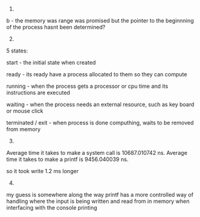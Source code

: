 1.
b - the memory was range was promised but the pointer to the beginnning of the process hasnt been determined?

2. 
5 states:

start - the initial state when created

ready - its ready have a process allocated to them so they can compute

running - when the process gets a processor or cpu time and its instructions are executed

waiting - when the process needs an external resource, such as key board or mouse click

terminated / exit - when process is done computhing, waits to be removed from memory

3. 

<!-- Average time it takes to make a write system call is 1637.515991 ns.
Average time it takes to make a printf is 3940.093018 ns.

so printf takes 1.3 ms LONGER -->

Average time it takes to make a system call is 10687.010742 ns.
Average time it takes to make a printf is 9456.040039 ns.

so it took write 1.2 ms longer

4.

my guess is somewhere along the way printf has a more controlled way of handling where the input is being written and read from in memory when interfacing with the console printing